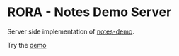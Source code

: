 # RORA - Notes Demo Server

Server side implementation of [notes-demo](https://github.com/rora-rs/notes-demo). 

Try the [demo](https://rora-notes-demo-server.herokuapp.com/)